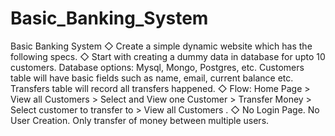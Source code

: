 # Basic_Banking_System
Basic Banking System ◇ Create a simple dynamic website which has the following specs. ◇ Start with creating a dummy data in database for upto 10 customers. Database options: Mysql, Mongo, Postgres, etc. Customers table will have basic fields such as name, email, current balance etc. Transfers table will record all transfers happened. ◇ Flow: Home Page > View all Customers > Select and View one Customer > Transfer Money > Select customer to transfer to > View all Customers . ◇ No Login Page. No User Creation. Only transfer of money between multiple users.
